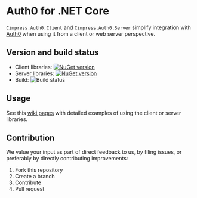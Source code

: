 # Auth0 for .NET Core

`Cimpress.Auth0.Client` and `Cimpress.Auth0.Server` simplify integration with [Auth0](http://auth0.com) when using it from a client or web server perspective.

## Version and build status

* Client libraries: [![NuGet version](https://badge.fury.io/nu/Cimpress.Auth0.Client.svg)](https://badge.fury.io/nu/Cimpress.Auth0.Client)
* Server libraries: [![NuGet version](https://badge.fury.io/nu/Cimpress.Auth0.Server.svg)](https://badge.fury.io/nu/Cimpress.Auth0.Server)
* Build: ![Build status](https://ci.appveyor.com/api/projects/status/github/Cimpress-MCP/dotnet-core-httputils?branch=master&svg=true)

## Usage

See this [wiki pages](https://github.com/Cimpress-MCP/auth0-aspnet-core/wiki/Examples) with detailed examples of using the client or server libraries.

## Contribution

We value your input as part of direct feedback to us, by filing issues, or preferably by directly contributing improvements:

1. Fork this repository
1. Create a branch
1. Contribute
1. Pull request
